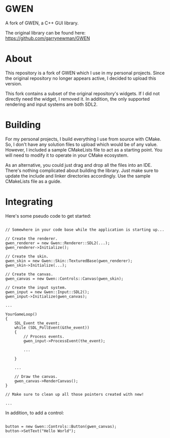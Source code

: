 GWEN
====

A fork of GWEN, a C++ GUI library.

The original library can be found here: https://github.com/garrynewman/GWEN

About
=====

This repository is a fork of GWEN which I use in my personal projects.  Since the original repository no longer appears active, I decided to upload this version.

This fork contains a subset of the original repository's widgets.  If I did not directly need the widget, I removed it.  In addition, the only supported rendering and input systems are both SDL2.

Building
========

For my personal projects, I build everything I use from source with CMake.  So, I don't have any solution files to upload which would be of any value.  However, I included a sample CMakeLists file to act as a starting point.  You will need to modify it to operate in your CMake ecosystem.

As an alternative, you could just drag and drop all the files into an IDE.  There's nothing complicated about building the library.  Just make sure to update the include and linker directories accordingly.  Use the sample CMakeLists file as a guide.

Integrating
===========

Here's some pseudo code to get started:

```

// Somewhere in your code base while the application is starting up...

// Create the renderer.
gwen_renderer = new Gwen::Renderer::SDL2(...);
gwen_renderer->Initialize();

// Create the skin.
gwen_skin = new Gwen::Skin::TexturedBase(gwen_renderer);
gwen_skin->Initialize(...);

// Create the canvas.
gwen_canvas = new Gwen::Controls::Canvas(gwen_skin);

// Create the input system.
gwen_input = new Gwen::Input::SDL2();
gwen_input->Initialize(gwen_canvas);

...

YourGameLoop()
{
    SDL_Event the_event;
    while (SDL_PollEvent(&the_event))
    {
        // Process events.
        gwen_input->ProcessEvent(the_event);

        ...

    }

    ...

    // Draw the canvas.
    gwen_canvas->RenderCanvas();
}

// Make sure to clean up all those pointers created with new!

...

```

In addition, to add a control:

```

button = new Gwen::Controls::Button(gwen_canvas);
button->SetText("Hello World");

```
